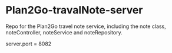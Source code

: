 # Plan2Go-travalNote-server
Repo for the Plan2Go travel note service, including the note class, noteController, noteService and noteRepository.
             
server.port = 8082
